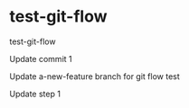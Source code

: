 # test-git-flow
test-git-flow

Update commit 1

Update a-new-feature branch for git flow test

Update step 1